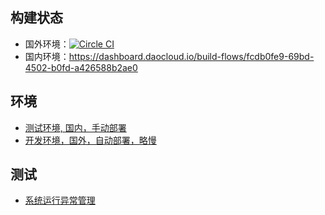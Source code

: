 ## 构建状态 ##

* 国外环境：[![Circle CI](https://circleci.com/gh/xqliu/visualsbest.svg?style=svg)](https://circleci.com/gh/xqliu/visualsbest)
* 国内环境：https://dashboard.daocloud.io/build-flows/fcdb0fe9-69bd-4502-b0fd-a426588b2ae0

## 环境 ##

* [测试环境, 国内，手动部署](http://visualsbest.coding.io/)
* [开发环境，国外，自动部署，略慢](http://visualsbest.herokuapp.com)

## 测试 ##

* [系统运行异常管理](https://rollbar.com/xqliu/visualsbest/)